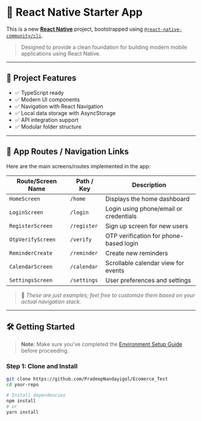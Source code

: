 # 📱 React Native Starter App

This is a new [**React Native**](https://reactnative.dev) project, bootstrapped using [`@react-native-community/cli`](https://github.com/react-native-community/cli).

> Designed to provide a clean foundation for building modern mobile applications using React Native.

---

## 🚀 Project Features

- ✅ TypeScript ready
- ✅ Modern UI components
- ✅ Navigation with React Navigation
- ✅ Local data storage with AsyncStorage
- ✅ API integration support
- ✅ Modular folder structure

---

## 🧭 App Routes / Navigation Links

Here are the main screens/routes implemented in the app:

| Route/Screen Name | Path / Key     | Description                                |
|-------------------|----------------|--------------------------------------------|
| `HomeScreen`      | `/home`        | Displays the home dashboard                |
| `LoginScreen`     | `/login`       | Login using phone/email or credentials     |
| `RegisterScreen`  | `/register`    | Sign up screen for new users               |
| `OtpVerifyScreen` | `/verify`      | OTP verification for phone-based login     |
| `ReminderCreate`  | `/reminder`    | Create new reminders                       |
| `CalendarScreen`  | `/calendar`    | Scrollable calendar view for events        |
| `SettingsScreen`  | `/settings`    | User preferences and settings              |

> 📌 _These are just examples; feel free to customize them based on your actual navigation stack._

---

## 🛠️ Getting Started

> **Note**: Make sure you’ve completed the [Environment Setup Guide](https://reactnative.dev/docs/environment-setup) before proceeding.

### Step 1: Clone and Install

```sh
git clone https://github.com/PradeepNandayigol/Ecomerce_Test
cd your-repo

# Install dependencies
npm install
# or
yarn install
